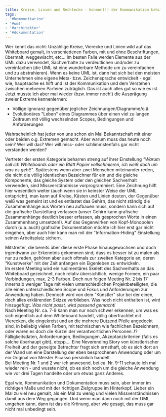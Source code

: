 ```yaml
---
title: Kreise, Linien und Rechtecke - können(!) der Kommunikation behilflich sein
tags:
- '#kommunikation'
- '#uml'
- '#architektur'
- '#dokumentation'
---
```


Wer kennt das nicht: Unzählige Kreise, Vierecke und Linien wild auf das Whiteboard gemalt, in verschiedenen Farben, mit und ohne Beschriftungen, übermalt, weggewischt, etc... Im besten Falle werden Elemente aus der UML dazu verwendet, Sachverhalte zu verdeutlichen und/oder zu vereinfachen (die UML ist eine wunderbare Methode um zu vereinfachen und zu abstrahieren). Wenn es keine UML ist, dann hat sich bei den meisten Unternehmen eine eigene Meta- bzw. Zeichensprache entwickelt - egal wie, hauptsache es hilft und ist der Kommunikation und dem Verstehen zwischen mehreren Parteien zuträglich. Das ist auch alles gut so wie es ist.  
Jetzt musste ich aber mal wieder (bzw. immer noch!) die Ausprägung zweier Extreme kennenlernen:

+ Völlige Ignoranz gegenüber jeglicher Zeichnungen/Diagramme/o.ä.
+ Evolutionäres "Leben" eines Diagrammes über einen viel zu langen Zeitraum mit völlig wechselnden Scopes, Bedingungen und Anforderungen

Wahrscheinlich hat jeder von uns schon ein Mal Bekanntschaft mit einer oder beiden o.g. Extremen gemacht. Aber warum muss das heute noch sein? Wer will das? Wer will miss- oder schlimmstenfalls gar nicht verstanden werden?

Vertreter der ersten Kategorie beharren streng auf ihrer Einstellung _"Warum soll ich Whiteboards oder ein Blatt Papier vollschmieren, ich weiß doch um was es geht!"_. Spätestens wenn aber zwei Menschen miteinander reden, die nicht die völlig identischen Bezeichner für ein und die gleiche Komponente, das gleiche System oder den gleichen Sachverhalt verwenden, sind Missverständnisse vorprogrammiert. Eine Zeichnung hilft hier wesentlich weiter (auch wenn sie in keinster Weise der UML entspricht), man kann auf Kreise, Kästen und Linien deuten, der Gegenüber weiß was gemeint ist und es entlastet das Gehirn, das nicht ständig die Zusammenhänge aus Worten neu aufbauen muss, sondern kann sich auf die grafische Darstellung verlassen (unser Gehirn kann grafische Zusammenhänge deutlich besser erfassen, als gesprochen Worte in einen Zusammenhang umsetzen!). Auf das Gegenwirken von Kopf-Monopolen durch (u.a. auch) grafische Dokumentation möchte ich hier erst gar nicht eingehen, aber auch hier kann man mit der "Information-Hiding" Einstellung seinen Arbeitsplatz sichern.

Mitstreiter, die bereits über diese erste Phase hinausgewachsen und doch irgendwann zur Erkenntnis gekommen sind, dass es besser ist zu malen als nur zu reden, gehören aber auch oftmals zur zweiten Kategorie an, deren "Kunstwerke" mit der Zeit anfangen ein Eigenleben zu entwickeln.  
Im ersten Meeting wird ein rudimentäres Skelett des Sachverhalts an das Whiteboard gezeichnet, noch relativ übersichtlich, wenige Formen, ein paar Verbindungen, max. 2-3 Farben. Doch nun folgen Meeting Nr. 2 bis 17 innerhalb weniger Tage mit vielen unterschiedlichen Projektbeteiligten, die alle einen unterschiedlichen Scope und Fokus und Anforderungen zur Anwendung haben. Dennoch wird von dem "Künstler" stur bei der einen, doch alles erklärenden Skizze verblieben. Was noch nicht enthalten ist, wird hinzugefügt. _Was nicht passt, wird passend gemacht!_  
Nach Meeting Nr. ca. 7-9 kann man nur noch schwer erkennen, um was es sich eigentlich auf dem Whiteboard handelt, völlig überfrachtet mit Vierecken, die eingekreist und an die mehrere Dutzend Pfeile angedockt sind, in beliebig vielen Farben, mit technischen wie fachlichen Bezeichnern, oder waren es doch die Kürzel der verantwortlichen Personen..!? Fälligkeitsdaten, Anforderungen, Bedingungen, Akzeptanzkriterien (falls es solche überhaupt gibt), etcpp.... Eine Neverending Story von künstlerischer Freiheit und der geneigte Betrachter fragt sich ernsthaft, ob es sich dort an der Wand um eine Darstellung der eben besprochenen Anwendung oder um ein Original von Meister Picasso persönlich handelt.  
Bei Meeting Nr. 1 und 2 war ich anwesend, bei ca. Nr. 9-11 schaute ich mal wieder rein - und wusste nicht, ob es sich noch um die gleiche Anwendung wie vor drei Tagen handelte oder um etwas ganz Anderes.

Egal wie, Kommunikation und Dokumentation muss sein, aber immer im richtigen Maße und mit der richtigen Zielgruppe im Hinterkopf. Lieber ein Mal zu viel neu gemalt, als ein Mal zu wenig und vielen Missverständnissen damit aus dem Weg gegangen. Und wenn man dann noch mit der UML umgehen kann, dann ist das die Krönung, aber wie gesagt, das muss gar nicht mal unbedingt sein.
